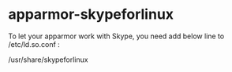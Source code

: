 # apparmor-skypeforlinux
To let your apparmor work with Skype, you need add below line to /etc/ld.so.conf :

/usr/share/skypeforlinux
